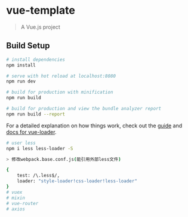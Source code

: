 # vue-template

> A Vue.js project

## Build Setup

``` bash
# install dependencies
npm install

# serve with hot reload at localhost:8080
npm run dev

# build for production with minification
npm run build

# build for production and view the bundle analyzer report
npm run build --report
```

For a detailed explanation on how things work, check out the [guide](http://vuejs-templates.github.io/webpack/) and [docs for vue-loader](http://vuejs.github.io/vue-loader).

``` bash
# user less
npm i less less-loader -S

> 修改webpack.base.conf.js(能引用外部less文件)

{
    test: /\.less$/,
    loader: "style-loader!css-loader!less-loader"
}
# vuex
# mixin
# vue-router
# axios
    
```